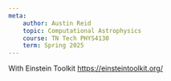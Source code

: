 ```yaml
---
meta:
    author: Austin Reid
    topic: Computational Astrophysics
    course: TN Tech PHYS4130
    term: Spring 2025
---
```


With Einstein Toolkit
https://einsteintoolkit.org/

